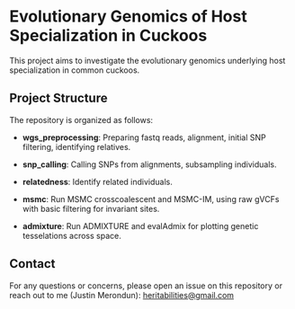 # Evolutionary Genomics of Host Specialization in Cuckoos

This project aims to investigate the evolutionary genomics underlying host specialization in common cuckoos. 

## Project Structure

The repository is organized as follows:

- **wgs_preprocessing**: Preparing fastq reads, alignment, initial SNP filtering, identifying relatives. 

- **snp_calling**: Calling SNPs from alignments, subsampling individuals. 

- **relatedness**: Identify related individuals. 

- **msmc**: Run MSMC crosscoalescent and MSMC-IM, using raw gVCFs with basic filtering for invariant sites. 

- **admixture**: Run ADMIXTURE and evalAdmix for plotting genetic tesselations across space. 

## Contact

For any questions or concerns, please open an issue on this repository or reach out to me (Justin Merondun): heritabilities@gmail.com
